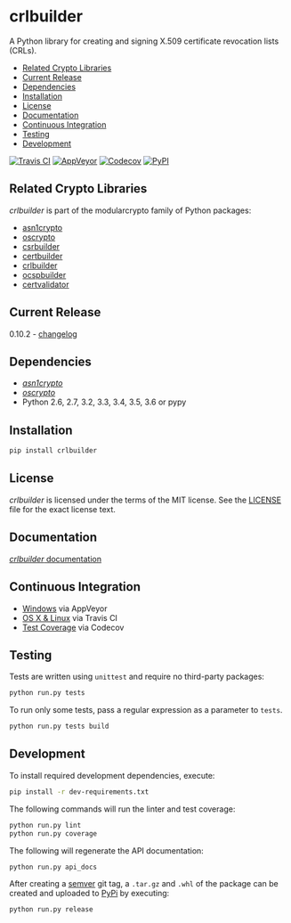 # crlbuilder

A Python library for creating and signing X.509 certificate revocation lists
(CRLs).

 - [Related Crypto Libraries](#related-crypto-libraries)
 - [Current Release](#current-release)
 - [Dependencies](#dependencies)
 - [Installation](#installation)
 - [License](#license)
 - [Documentation](#documentation)
 - [Continuous Integration](#continuous-integration)
 - [Testing](#testing)
 - [Development](#development)

[![Travis CI](https://api.travis-ci.org/wbond/crlbuilder.svg?branch=master)](https://travis-ci.org/wbond/crlbuilder)
[![AppVeyor](https://ci.appveyor.com/api/projects/status/github/wbond/crlbuilder?branch=master&svg=true)](https://ci.appveyor.com/project/wbond/crlbuilder)
[![Codecov](https://codecov.io/gh/wbond/crlbuilder/branch/master/graph/badge.svg)](https://codecov.io/gh/wbond/crlbuilder)
[![PyPI](https://img.shields.io/pypi/v/crlbuilder.svg)](https://pypi.python.org/pypi/crlbuilder)

## Related Crypto Libraries

*crlbuilder* is part of the modularcrypto family of Python packages:

 - [asn1crypto](https://github.com/wbond/asn1crypto)
 - [oscrypto](https://github.com/wbond/oscrypto)
 - [csrbuilder](https://github.com/wbond/csrbuilder)
 - [certbuilder](https://github.com/wbond/certbuilder)
 - [crlbuilder](https://github.com/wbond/crlbuilder)
 - [ocspbuilder](https://github.com/wbond/ocspbuilder)
 - [certvalidator](https://github.com/wbond/certvalidator)

## Current Release

0.10.2 - [changelog](changelog.md)

## Dependencies

 - [*asn1crypto*](https://github.com/wbond/asn1crypto)
 - [*oscrypto*](https://github.com/wbond/oscrypto)
 - Python 2.6, 2.7, 3.2, 3.3, 3.4, 3.5, 3.6 or pypy

## Installation

```bash
pip install crlbuilder
```

## License

*crlbuilder* is licensed under the terms of the MIT license. See the
[LICENSE](LICENSE) file for the exact license text.

## Documentation

[*crlbuilder* documentation](docs/readme.md)

## Continuous Integration

 - [Windows](https://ci.appveyor.com/project/wbond/crlbuilder/history) via AppVeyor
 - [OS X & Linux](https://travis-ci.org/wbond/crlbuilder/builds) via Travis CI
 - [Test Coverage](https://codecov.io/gh/wbond/crlbuilder/commits) via Codecov

## Testing

Tests are written using `unittest` and require no third-party packages:

```bash
python run.py tests
```

To run only some tests, pass a regular expression as a parameter to `tests`.

```bash
python run.py tests build
```

## Development

To install required development dependencies, execute:

```bash
pip install -r dev-requirements.txt
```

The following commands will run the linter and test coverage:

```bash
python run.py lint
python run.py coverage
```

The following will regenerate the API documentation:

```bash
python run.py api_docs
```

After creating a [semver](http://semver.org/) git tag, a `.tar.gz` and `.whl`
of the package can be created and uploaded to
[PyPi](https://pypi.python.org/pypi/crlbuilder) by executing:

```bash
python run.py release
```
